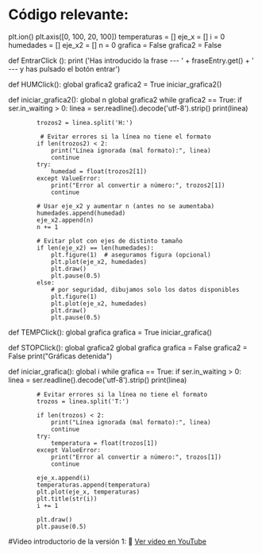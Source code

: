 # Código relevante: 
                
plt.ion()
plt.axis([0, 100, 20, 100])
temperaturas = []
eje_x = []
i = 0
humedades = []
eje_x2 = []
n = 0
grafica = False
grafica2 = False

def EntrarClick ():
    print ('Has introducido la frase --- ' + fraseEntry.get() + ' --- y has pulsado el botón entrar')

def HUMClick():
    global grafica2
    grafica2 = True
    iniciar_grafica2()  

def iniciar_grafica2():
    global n
    global grafica2
    while grafica2 == True:
        if ser.in_waiting > 0:
            linea = ser.readline().decode('utf-8').strip()
            print(linea)

            trozos2 = linea.split('H:')    
            
             # Evitar errores si la línea no tiene el formato
            if len(trozos2) < 2:
                print("Línea ignorada (mal formato):", linea)
                continue
            try:
                humedad = float(trozos2[1])
            except ValueError:
                print("Error al convertir a número:", trozos2[1])
                continue

            # Usar eje_x2 y aumentar n (antes no se aumentaba)
            humedades.append(humedad)
            eje_x2.append(n)
            n += 1

            # Evitar plot con ejes de distinto tamaño
            if len(eje_x2) == len(humedades):
                plt.figure(1)  # aseguramos figura (opcional)
                plt.plot(eje_x2, humedades)
                plt.draw()
                plt.pause(0.5)
            else:
                # por seguridad, dibujamos solo los datos disponibles
                plt.figure(1)
                plt.plot(eje_x2, humedades)
                plt.draw()
                plt.pause(0.5)

def TEMPClick():
    global grafica
    grafica = True
    iniciar_grafica()  

def STOPClick():
    global grafica2
    global grafica
    grafica = False
    grafica2 = False
    print("Gráficas detenida")

def iniciar_grafica():
    global i
    while grafica == True:
        if ser.in_waiting > 0:
            linea = ser.readline().decode('utf-8').strip()
            print(linea)

            # Evitar errores si la línea no tiene el formato 
            trozos = linea.split('T:')    
            
            if len(trozos) < 2:
                print("Línea ignorada (mal formato):", linea)
                continue
            try:
                temperatura = float(trozos[1])
            except ValueError:
                print("Error al convertir a número:", trozos[1])
                continue

            eje_x.append(i)
            temperaturas.append(temperatura)
            plt.plot(eje_x, temperaturas)
            plt.title(str(i))
            i += 1

            plt.draw()
            plt.pause(0.5)

#Video introductorio de la versión 1:
🎥 [Ver video en YouTube](https://www.youtube.com/watch?v=pAPxgO0p6xA)

